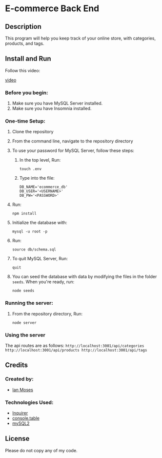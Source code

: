 # E-commerce Back End

## Description

This program will help you keep track of your online store, with categories, products, and tags.

## Install and Run

Follow this video:

[video]()

### Before you begin:

1. Make sure you have MySQL Server installed.
2. Make sure you have Insomnia installed.

### One-time Setup:

1. Clone the repository
2. From the command line, navigate to the repository directory
3. To use your password for MySQL Server, follow these steps:
	1. In the top level, Run: 
	    ```
	    touch .env
	    ```
	2. Type into the file:
	    ```
	    DB_NAME='ecommerce_db'
	    DB_USER='<USERNAME>'
	    DB_PW='<PASSWORD>'
	    ```
	
4. Run:
	```
	npm install
	```
5. Initialize the database with:
	```
	mysql -u root -p
	```
6. Run:
	```
	source db/schema.sql
	```
7. To quit MySQL Server, Run:
	```
	quit
	```
8. You can seed the database with data by modifying the files in the folder `seeds`. When you're ready, run:
	```
	node seeds
	```


### Running the server:

1. From the repository directory, Run:
	```
	node server
	```

### Using the server

The api routes are as follows:
	```
        http://localhost:3001/api/categories
        http://localhost:3001/api/products
        http://localhost:3001/api/tags
	```

## Credits

### Created by:
* [Ian Moses](https://github.com/Moses-Ian)

### Technologies Used:
* [Inquirer](https://www.npmjs.com/package/inquirer)
* [console.table](https://www.npmjs.com/package/console.table)
* [mySQL2](https://www.npmjs.com/package/mysql2)

## License

Please do not copy any of my code.
